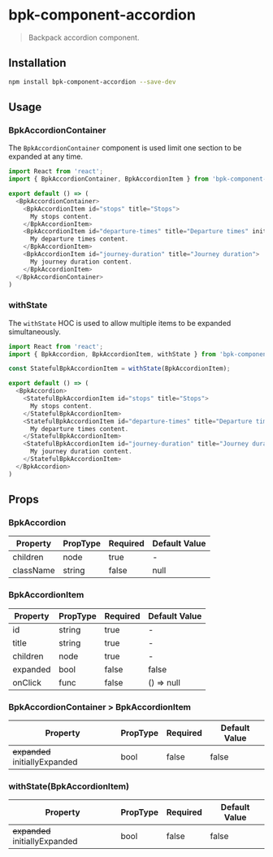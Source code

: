 # bpk-component-accordion

> Backpack accordion component.

## Installation

```sh
npm install bpk-component-accordion --save-dev
```

## Usage

### BpkAccordionContainer

The `BpkAccordionContainer` component is used limit one section to be expanded at any time.

```js
import React from 'react';
import { BpkAccordionContainer, BpkAccordionItem } from 'bpk-component-accordion';

export default () => (
  <BpkAccordionContainer>
    <BpkAccordionItem id="stops" title="Stops">
      My stops content.
    </BpkAccordionItem>
    <BpkAccordionItem id="departure-times" title="Departure times" initiallyExpanded>
      My departure times content.
    </BpkAccordionItem>
    <BpkAccordionItem id="journey-duration" title="Journey duration">
      My journey duration content.
    </BpkAccordionItem>
  </BpkAccordionContainer>
)
```

### withState

The `withState` HOC is used to allow multiple items to be expanded simultaneously.

```js
import React from 'react';
import { BpkAccordion, BpkAccordionItem, withState } from 'bpk-component-accordion';

const StatefulBpkAccordionItem = withState(BpkAccordionItem);

export default () => (
  <BpkAccordion>
    <StatefulBpkAccordionItem id="stops" title="Stops">
      My stops content.
    </StatefulBpkAccordionItem>
    <StatefulBpkAccordionItem id="departure-times" title="Departure times" initiallyExpanded>
      My departure times content.
    </StatefulBpkAccordionItem>
    <StatefulBpkAccordionItem id="journey-duration" title="Journey duration" initiallyExpanded>
      My journey duration content.
    </StatefulBpkAccordionItem>
  </BpkAccordion>
)
```

## Props

### BpkAccordion

| Property  | PropType | Required | Default Value |
| --------- | -------- | -------- | ------------- |
| children  | node     | true     | -             |
| className | string   | false    | null          |

### BpkAccordionItem

| Property | PropType | Required | Default Value |
| -------- | -------- | -------- | ------------- |
| id       | string   | true     | -             |
| title    | string   | true     | -             |
| children | node     | true     | -             |
| expanded | bool     | false    | false         |
| onClick  | func     | false    | () => null    |

### BpkAccordionContainer > BpkAccordionItem

| Property                       | PropType | Required | Default Value |
| ------------------------------ | -------- | -------- | ------------- |
| ~~expanded~~ initiallyExpanded | bool     | false    | false         |

### withState(BpkAccordionItem)

| Property                       | PropType | Required | Default Value |
| ------------------------------ | -------- | -------- | ------------- |
| ~~expanded~~ initiallyExpanded | bool     | false    | false         |
